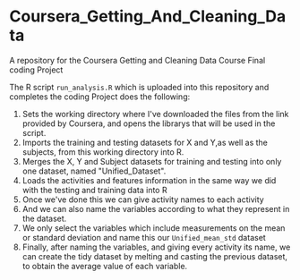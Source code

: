 # Coursera_Getting_And_Cleaning_Data
A repository for the Coursera Getting and Cleaning Data Course Final coding Project

The R script `run_analysis.R` which is uploaded into this repository and completes the coding Project does the following:

1. Sets the working directory where I've downloaded the files from the link provided by Coursera, and opens the librarys that will be used in the script.
2. Imports the training and testing datasets for X and Y,as well as the subjects, from this working directory into R.
3. Merges the X, Y and Subject datasets for training and testing into only one dataset, named "Unified_Dataset".
4. Loads the activities and features information in the same way we did with the testing and training data into R
5. Once we've done this we can give activity names to each activity
6. And we can also name the variables according to what they represent in the dataset.
7. We only select the variables which include measurements on the mean or standard deviation and name this our `Unified_mean_std` dataset
8. Finally, after naming the variables, and giving every activity its name, we can create the tidy dataset by melting and casting the previous dataset, to obtain the average value of each variable.
